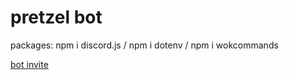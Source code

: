# pretzel bot

packages: npm i discord.js / npm i dotenv / npm i wokcommands

[bot invite](https://discord.com/api/oauth2/authorize?client_id=925040686531743807&permissions=8&scope=bot%20applications.commands)